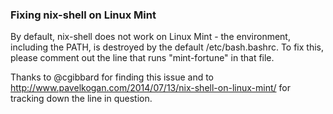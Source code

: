 ### Fixing nix-shell on Linux Mint

By default, nix-shell does not work on Linux Mint - the environment, including the PATH, is destroyed by the default /etc/bash.bashrc.  To fix this, please comment out the line that runs "mint-fortune" in that file.

Thanks to @cgibbard for finding this issue and to http://www.pavelkogan.com/2014/07/13/nix-shell-on-linux-mint/ for tracking down the line in question.
